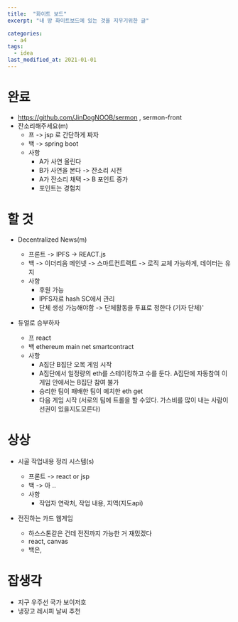 ```yaml
---
title:  "화이트 보드"
excerpt: "내 방 화이트보드에 있는 것을 지우기위한 글"

categories:
  - a4
tags:
  - idea
last_modified_at: 2021-01-01
---
```


# 완료
* https://github.com/JinDogNOOB/sermon , sermon-front
* 잔소리해주세요(m)
    - 프 -> jsp 로 간단하게 짜자
    - 백 -> spring boot
    * 사항
        - A가 사연 올린다
        - B가 사연을 본다 -> 잔소리 시전
        - A가 잔소리 채택 -> B 포인트 증가
        - 포인트는 경험치 
# 할 것
* Decentralized News(m)
    - 프론트 -> IPFS -> REACT.js
    - 백 -> 이더리움 메인넷 -> 스마트컨트랙트 -> 로직 교체 가능하게, 데이터는 유지
    * 사항
        - 후원 가능 
        - IPFS자료 hash SC에서 관리
        - 단체 생성 가능해야함 -> 단체활동을 투표로 정한다 (기자 단체)'

* 듀얼로 승부하자
    - 프 react
    - 백 ethereum main net smartcontract
    * 사항
        - A집단 B집단 오목 게임 시작
        - A집단에서 일정량의 eth를 스테이킹하고 수를 둔다. A집단에 자동참여 이게임 안에서는 B집단 참여 불가
        - 승리한 팀이 패배한 팀이 예치한 eth get
        - 다음 게임 시작 (서로의 팀에 트롤을 할 수있다. 가스비를 많이 내는 사람이 선권이 있을지도모른다)

# 상상
* 시골 작업내용 정리 시스템(s)
    - 프론트 -> react or jsp
    - 백 -> 아 ..
    * 사항
        - 작업자 연락처, 작업 내용, 지역(지도api)

* 전진하는 카드 웹게임
    - 하스스톤같은 건데 전진까지 가능한 거 재밌겠다
    - react, canvas
    - 백은,

# 잡생각
* 지구 우주선 국가 보이저호
* 냉장고 레시피 날씨 추천
